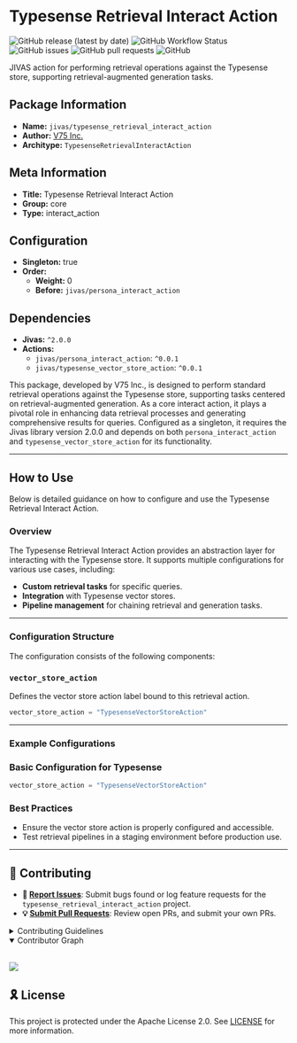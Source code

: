 # Typesense Retrieval Interact Action

![GitHub release (latest by date)](https://img.shields.io/github/v/release/TrueSelph/typesense_retrieval_interact_action)
![GitHub Workflow Status](https://img.shields.io/github/actions/workflow/status/TrueSelph/typesense_retrieval_interact_action/test-action.yaml)
![GitHub issues](https://img.shields.io/github/issues/TrueSelph/typesense_retrieval_interact_action)
![GitHub pull requests](https://img.shields.io/github/issues-pr/TrueSelph/typesense_retrieval_interact_action)
![GitHub](https://img.shields.io/github/license/TrueSelph/typesense_retrieval_interact_action)

JIVAS action for performing retrieval operations against the Typesense store, supporting retrieval-augmented generation tasks.

## Package Information

- **Name:** `jivas/typesense_retrieval_interact_action`
- **Author:** [V75 Inc.](https://v75inc.com/)
- **Architype:** `TypesenseRetrievalInteractAction`

## Meta Information

- **Title:** Typesense Retrieval Interact Action
- **Group:** core
- **Type:** interact_action

## Configuration

- **Singleton:** true
- **Order:**
  - **Weight:** 0
  - **Before:** `jivas/persona_interact_action`

## Dependencies

- **Jivas:** `^2.0.0`
- **Actions:**
  - `jivas/persona_interact_action`: `^0.0.1`
  - `jivas/typesense_vector_store_action`: `^0.0.1`

This package, developed by V75 Inc., is designed to perform standard retrieval operations against the Typesense store, supporting tasks centered on retrieval-augmented generation. As a core interact action, it plays a pivotal role in enhancing data retrieval processes and generating comprehensive results for queries. Configured as a singleton, it requires the Jivas library version 2.0.0 and depends on both `persona_interact_action` and `typesense_vector_store_action` for its functionality.

---

## How to Use

Below is detailed guidance on how to configure and use the Typesense Retrieval Interact Action.

### Overview

The Typesense Retrieval Interact Action provides an abstraction layer for interacting with the Typesense store. It supports multiple configurations for various use cases, including:

- **Custom retrieval tasks** for specific queries.
- **Integration** with Typesense vector stores.
- **Pipeline management** for chaining retrieval and generation tasks.

---

### Configuration Structure

The configuration consists of the following components:

### `vector_store_action`

Defines the vector store action label bound to this retrieval action.

```python
vector_store_action = "TypesenseVectorStoreAction"
```

---

### Example Configurations

### Basic Configuration for Typesense

```python
vector_store_action = "TypesenseVectorStoreAction"
```

### Best Practices
- Ensure the vector store action is properly configured and accessible.
- Test retrieval pipelines in a staging environment before production use.

---

## 🔰 Contributing

- **🐛 [Report Issues](https://github.com/TrueSelph/typesense_retrieval_interact_action/issues)**: Submit bugs found or log feature requests for the `typesense_retrieval_interact_action` project.
- **💡 [Submit Pull Requests](https://github.com/TrueSelph/typesense_retrieval_interact_action/blob/main/CONTRIBUTING.md)**: Review open PRs, and submit your own PRs.

<details closed>
<summary>Contributing Guidelines</summary>

1. **Fork the Repository**: Start by forking the project repository to your GitHub account.
2. **Clone Locally**: Clone the forked repository to your local machine using a git client.
   ```sh
   git clone https://github.com/TrueSelph/typesense_retrieval_interact_action
   ```
3. **Create a New Branch**: Always work on a new branch, giving it a descriptive name.
   ```sh
   git checkout -b new-feature-x
   ```
4. **Make Your Changes**: Develop and test your changes locally.
5. **Commit Your Changes**: Commit with a clear message describing your updates.
   ```sh
   git commit -m 'Implemented new feature x.'
   ```
6. **Push to GitHub**: Push the changes to your forked repository.
   ```sh
   git push origin new-feature-x
   ```
7. **Submit a Pull Request**: Create a PR against the original project repository. Clearly describe the changes and their motivations.
8. **Review**: Once your PR is reviewed and approved, it will be merged into the main branch. Congratulations on your contribution!
</details>

<details open>
<summary>Contributor Graph</summary>
<br>
<p align="left">
    <a href="https://github.com/TrueSelph/typesense_retrieval_interact_action/graphs/contributors">
        <img src="https://contrib.rocks/image?repo=TrueSelph/typesense_retrieval_interact_action" />
   </a>
</p>
</details>

## 🎗 License

This project is protected under the Apache License 2.0. See [LICENSE](../LICENSE) for more information.